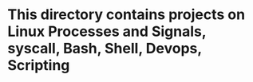 # This directory contains projects on Linux Processes and Signals, syscall, Bash, Shell, Devops, Scripting
